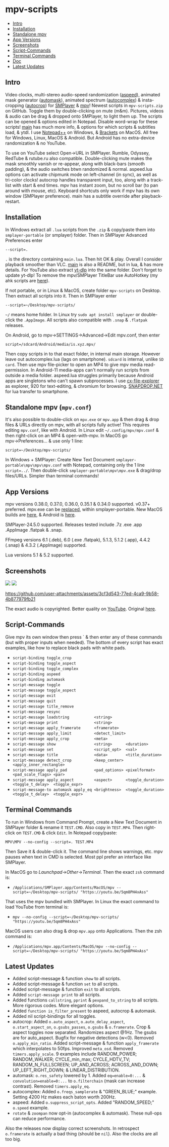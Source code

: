 # mpv-scripts
- [Intro](#intro)
- [Installation](#installation)
- [Standalone mpv](#standalone-mpv-mpvconf)
- [App Versions](#app-versions)
- [Screenshots](#screenshots)
- [Script-Commands](#script-commands)
- [Terminal Commands](#terminal-commands)
- [Doc](doc)
- [Latest Updates](#latest-updates)

## Intro
Video clocks, multi-stereo audio-speed randomization ([aspeed](aspeed.lua)), animated mask generator ([automask](automask.lua)), animated spectrum ([autocomplex](autocomplex.lua)) & insta-cropping ([autocrop](autocrop.lua)) for [SMPlayer](https://smplayer.info) & [mpv](https://mpv.io)! Newest scripts in `mpv-scripts.zip` on GitHub. Toggle them by double-clicking on mute (m&m). Pictures, videos & audio can be drag & dropped onto SMPlayer, to light them up. The scripts can be opened & options edited in Notepad. Disable word-wrap for these scripts! [main](main.lua) has much more info, & options for which scripts & subtitles load, & ytdl. I use [Notepad++](https://notepad-plus-plus.org/downloads/) on Windows, & [Brackets](https://BRACKETS.IO) on MacOS.  All free for Windows, Linux, MacOS & Android. But Android has no extra-device randomization & no YouTube.

To use on YouTube select Open→URL in SMPlayer. Rumble, Odyssey, RedTube & rutube.ru also compatible. Double-clicking mute makes the mask smoothly vanish or re-appear, along with black-bars (smooth padding), & the audio switches btwn randomized & normal. aspeed.lua options can activate chipmunk mode on left-channel (in sync), as well as tri-color clocks! autocrop handles transparent input, too, along with a track-list with start & end times. mpv has instant zoom, but no scroll bar (to pan around with mouse, etc). Keyboard shortcuts only work if mpv has its own window (SMPlayer preference).  main has a subtitle override after playback-restart.

## Installation
In Windows extract all `.lua` scripts from the `.zip` & copy/paste them into `smplayer-portable` (or smplayer) folder. Then in SMPlayer Advanced Preferences enter 

`--script=.`

`.` is the directory containing `main.lua`. Then hit OK & play. Overall I consider playback smoother than VLC. [main](main.lua) is also a README, but in lua, & has more details. For YouTube also extract [yt-dlp](https://github.com/yt-dlp/yt-dlp/releases) into the same folder. Don't forget to update yt-dlp!  To remove the mpv/SMPlayer TitleBar use AutoHotkey (my ahk scripts are [here](https://github.com/TinosNitso/AutoHotkey)).

If not portable, or in Linux & MacOS, create folder `mpv-scripts` on Desktop. Then extract all scripts into it.  Then in SMPlayer enter

`--script=~/Desktop/mpv-scripts/`

`~/` means home folder. In Linux try `sudo apt install smplayer` or double-click the `.AppImage`. All scripts also compatible with `.snap` & `.flatpak` releases. 

On Android, go to mpv→SETTINGS→Advanced→Edit mpv.conf, then enter

`script=/sdcard/Android/media/is.xyz.mpv/`

Then copy scripts in to that exact folder, in internal main storage. However leave out autocomplex.lua (lags on smartphone).  `sdcard` is internal, unlike `SD card`.  Then use mpv file-picker to open an MP4 to give mpv media read-permission. In Android-11 media-apps can't normally run scripts from outside a media folder.  aspeed.lua struggles primarily because Android apps are singletons who can't spawn subprocesses.  I use [cx-file-explorer](https://cxfileexplorerapk.net) as explorer, 920 for text-editing, & chromium for browsing. [SNAPDROP.NET](https://SNAPDROP.NET) for lua transfer to smartphone.  

## Standalone mpv (`mpv.conf`)
It's also possible to double-click on `mpv.exe` or `mpv.app` & then drag & drop files & URLs directly on mpv, with all scripts fully active! This requires editing `mpv.conf`, like with Android. In Linux edit `~/.config/mpv/mpv.conf` & then right-click on an MP4 & open-with-mpv. In MacOS go mpv→Preferences... & use only 1 line:

`script=~/Desktop/mpv-scripts/`

In Windows + SMPlayer: Create New Text Document `smplayer-portable\mpv\mpv\mpv.conf` with Notepad, containing only the 1 line `script=../`. Then double-click `smplayer-portable\mpv\mpv.exe` & drag/drop files/URLs. Simpler than terminal commands!

## App Versions

mpv versions 0.38.0, 0.37.0, 0.36.0, 0.35.1 & 0.34.0 supported. v0.37+ preferred. mpv.exe can be [replaced](https://sourceforge.net/projects/mpv-player-windows/files/release/), within smplayer-portable. New MacOS builds are [here](https://laboratory.stolendata.net/~djinn/mpv_osx/), & Android is [here](https://github.com/mpv-android/mpv-android/releases).

SMPlayer-24.5.0 supported.  Releases tested include .7z .exe .app .AppImage .flatpak & .snap.

FFmpeg versions 6.1 (.deb), 6.0 (.exe .flatpak), 5.1.3, 5.1.2 (.app), 4.4.2 (.snap) & 4.3.2 (.AppImage) supported.

Lua versions 5.1 & 5.2 supported.

## Screenshots
![](https://github.com/user-attachments/assets/317f0457-35a5-4091-a738-1db8a202abec)
![](SCREENSHOT.webp)

https://github.com/user-attachments/assets/3cf3d543-77ed-4ca9-9b58-4b877979fb21

The exact audio is copyrighted. Better quality on [YouTube](https://YOUTU.BE/BNbbRB1pJ78).  Original [here](https://youtu.be/gWtGerBuNRA).

## Script-Commands
Give mpv its own window then press ` & then enter any of these commands (but with proper inputs when needed). The bottom of every script has exact examples, like how to replace black pads with white pads.

- `script-binding toggle_crop   `
- `script-binding toggle_aspect `
- `script-binding toggle_complex`
- `script-binding aspeed        `
- `script-binding automask      `
- `script-message toggle        `
- `script-message toggle_aspect `
- `script-message exit          `
- `script-message quit          `
- `script-message title_remove  `
- `script-message resync        `
- `script-message loadstring           <string>      `
- `script-message print                <string>      `
- `script-message apply_framerate      <framerate>   `
- `script-message apply_limit          <detect_limit>`
- `script-message apply_crop           <meta>        `
- `script-message show                 <string>      <duration>             `
- `script-message set                  <script_opt>  <val>                  `
- `script-message title                <data>        <title_duration>       `
- `script-message detect_crop          <keep_center> <apply_inner_rectangle>`
- `script-message apply_pad            <pad_options> <pixelformat>     <pad_scale_flags> <par>        `
- `script-message apply_aspect         <aspect>      <toggle_duration> <toggle_t_delay>  <toggle_expr>`
- `script-message-to automask apply_eq <brightness>  <toggle_duration> <toggle_t_delay>  <toggle_expr>`

## Terminal Commands
To run in Windows from Command Prompt, create a New Text Document in SMPlayer folder & rename it `TEST.CMD`. Also copy in `TEST.MP4`. Then right-click on `TEST.CMD` & click `Edit`. In Notepad copy/paste:

`MPV\MPV --no-config --script=. TEST.MP4`

Then Save it & double-click it. The command line shows warnings, etc. mpv pauses when text in CMD is selected. Most ppl prefer an interface like SMPlayer.

In MacOS go to *Launchpad*→*Other*→*Terminal*. Then the exact `zsh` command is:

- `/Applications/SMPlayer.app/Contents/MacOS/mpv --script=~/Desktop/mpv-scripts/ "https://youtu.be/5qm8PH4xAss"`

That uses the mpv bundled with SMPlayer. In Linux the exact command to load YouTube from terminal is:

- `mpv --no-config --script=~/Desktop/mpv-scripts/ "https://youtu.be/5qm8PH4xAss"`

MacOS users can also drag & drop `mpv.app` onto Applications. Then the zsh command is:

- `/Applications/mpv.app/Contents/MacOS/mpv --no-config --script=~/Desktop/mpv-scripts/ "https://youtu.be/5qm8PH4xAss"` 

## Latest Updates
- Added script-message & function `show` to all scripts.
- Added script-message & function `set`  to all scripts.
- Added script-message & function `exit` to all scripts.
- Added           `script-message print` to all scripts.
- Added functions `callstring`, `pprint` & `pexpand_to_string` to all scripts. More rigorous codes. More elegant options.
- Added `function is_filter_present` to aspeed, autocrop & automask.
- Added nil script-bindings for all toggles.
- autocrop: Added `o.auto_aspect`, `o.auto_delay_aspect`, `o.start_aspect_on`, `o.gsubs_passes`, `o.gsubs` & `o.framerate`. Crop & aspect toggles now separated. Randomizes aspect @1Hz. The gsubs are for auto_aspect.  Bugfix for negative detections (w<0).  Removed `o.apply_min_ratio`.  Added script-message & function `apply_framerate` which interpolates to 50fps.  Improved `meta_osd`.  Removed `timers.apply_scale`.  9 examples include RANDOM_POWER; RANDOM_WALKER; CYCLE_min_max; CYCLE_HDTV_TV; RANDOM_N_FULLSCREEN; UP_AND_ACROSS; ACROSS_AND_DOWN; UP_LEFT_RIGHT_DOWN; & LINEAR_DISTRIBUTION.  
- automask: `o.res_safety` lowered by 1.  Added `eq=enable=0:...` & `convolution=enable=0:...` to `o.filterchain` (mask can increase contrast).  Removed `timers.apply_eq`.
- autocomplex: Added `o.freqs_samplerate` & "GREEN_BLUE;" example. Setting 4200 Hz makes each baton worth 200Hz.
- aspeed: Added `o.suppress_script_opts`. Added "RANDOM_SPEED;" `o.speed` example.
- `rotate` & `zoompan` now opt-in (autocomplex & automask). These null-ops can reduce performance.

Also the releases now display correct screenshots.  In retrospect `o.framerate` is actually a bad thing (should be `nil`).  Also the clocks are all too big.


